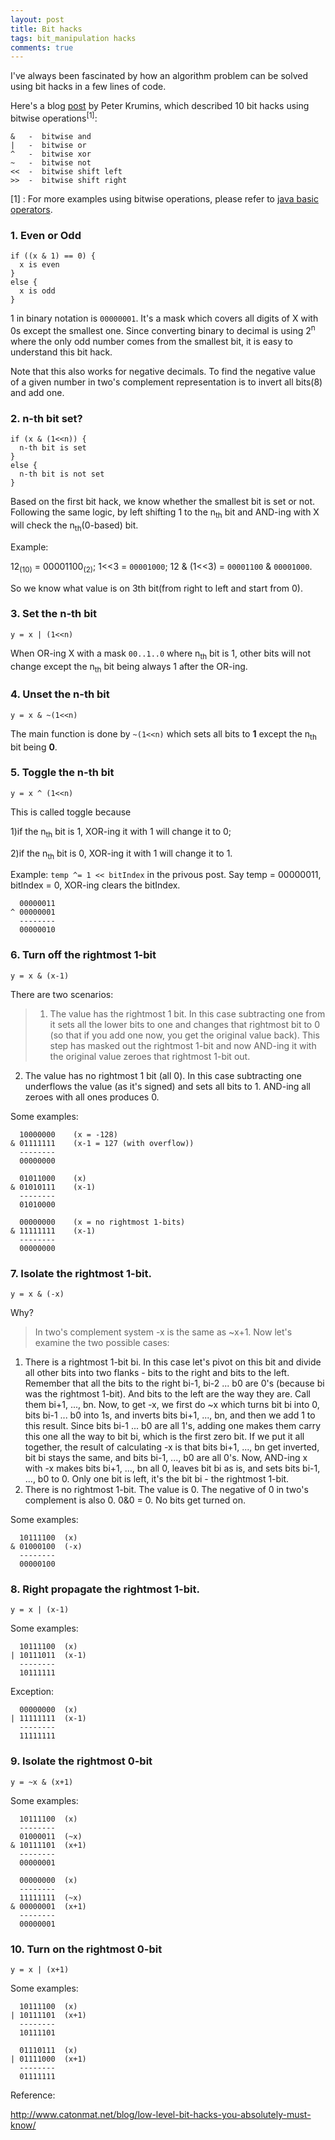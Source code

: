 ```yaml
---
layout: post
title: Bit hacks
tags: bit_manipulation hacks
comments: true
---
```


I've always been fascinated by how an algorithm problem can be solved using bit hacks in a few lines of code.

Here's a blog [post](http://www.catonmat.net/blog/low-level-bit-hacks-you-absolutely-must-know/) by Peter Krumins, which described 10 bit hacks using bitwise operations<sup>[1]</sup>:

```text
&   -  bitwise and
|   -  bitwise or
^   -  bitwise xor
~   -  bitwise not
<<  -  bitwise shift left
>>  -  bitwise shift right
```

[1] : For more examples using bitwise operations, please refer to <a href='https://www.tutorialspoint.com/java/java_basic_operators.htm' target='_blank'>java basic operators</a>.

### 1. Even or Odd  <a id="evenOrOdd"></a>
    if ((x & 1) == 0) {
      x is even
    }
    else {
      x is odd
    }

1 in binary notation is `00000001`. It's a mask which covers all digits of X with 0s except the smallest one. Since converting binary to decimal is using 2<sup>n</sup> where the only odd number comes from the smallest bit, it is easy to understand this bit hack.

Note that this also works for negative decimals. To find the negative value of a given number in two's complement representation is to invert all bits(8) and add one.
 
### 2. n-th bit set?
    if (x & (1<<n)) {
      n-th bit is set
    }
    else {
      n-th bit is not set
    }

Based on the first bit hack, we know whether the smallest bit is set or not. Following the same logic, by left shifting 1 to the n<sub>th</sub> bit and AND-ing with X will check the n<sub>th</sub>(0-based) bit.

Example: 

12<sub>(10)</sub> = 00001100<sub>(2)</sub>; 1<<3 = `00001000`; 
12 & (1<<3) = `00001100` & `00001000`. 

So we know what value is on 3th bit(from right to left and start from 0).

### 3. Set the n-th bit
    y = x | (1<<n)

When OR-ing X with a mask `00..1..0` where n<sub>th</sub> bit is 1, other bits will not change except the n<sub>th</sub> bit being always 1 after the OR-ing.

### 4. Unset the n-th bit
    y = x & ~(1<<n)

The main function is done by `~(1<<n)` which sets all bits to **1** except the n<sub>th</sub> bit being **0**. 

### 5. Toggle the n-th bit
    y = x ^ (1<<n)

This is called toggle because 

1)if the n<sub>th</sub> bit is 1, XOR-ing it with 1 will change it to 0; 

2)if the n<sub>th</sub> bit is 0, XOR-ing it with 1 will change it to 1.

Example: `temp ^= 1 << bitIndex` in the privous post. Say temp = 00000011, bitIndex = 0, XOR-ing clears the bitIndex.

      00000011
    ^ 00000001 
      -------- 
      00000010 

### 6. Turn off the rightmost 1-bit
    y = x & (x-1)

There are two scenarios:

>1. The value has the rightmost 1 bit. In this case subtracting one from it sets all the lower bits to one and changes that rightmost bit to 0 (so that if you add one now, you get the original value back). This step has masked out the rightmost 1-bit and now AND-ing it with the original value zeroes that rightmost 1-bit out.
2. The value has no rightmost 1 bit (all 0). In this case subtracting one underflows the value (as it's signed) and sets all bits to 1. AND-ing all zeroes with all ones produces 0.

Some examples:

      10000000    (x = -128)
    & 01111111    (x-1 = 127 (with overflow))
      --------
      00000000

      01011000    (x)
    & 01010111    (x-1)
      --------
      01010000

      00000000    (x = no rightmost 1-bits)
    & 11111111    (x-1)
      --------
      00000000

### 7. Isolate the rightmost 1-bit.
    y = x & (-x)

Why?

> In two's complement system -x is the same as ~x+1. Now let's examine the two possible cases:
1. There is a rightmost 1-bit bi. In this case let's pivot on this bit and divide all other bits into two flanks - bits to the right and bits to the left. Remember that all the bits to the right bi-1, bi-2 ... b0 are 0's (because bi was the rightmost 1-bit). And bits to the left are the way they are. Call them bi+1, ..., bn.
Now, to get -x, we first do ~x which turns bit bi into 0, bits bi-1 ... b0 into 1s, and inverts bits bi+1, ..., bn, and then we add 1 to this result.
Since bits bi-1 ... b0 are all 1's, adding one makes them carry this one all the way to bit bi, which is the first zero bit.
If we put it all together, the result of calculating -x is that bits bi+1, ..., bn get inverted, bit bi stays the same, and bits bi-1, ..., b0 are all 0's.
Now, AND-ing x with -x makes bits bi+1, ..., bn all 0, leaves bit bi as is, and sets bits bi-1, ..., b0 to 0. Only one bit is left, it's the bit bi - the rightmost 1-bit.
2. There is no rightmost 1-bit. The value is 0. The negative of 0 in two's complement is also 0. 0&0 = 0. No bits get turned on.

Some examples:

      10111100  (x)
    & 01000100  (-x)
      --------
      00000100

### 8. Right propagate the rightmost 1-bit.
    y = x | (x-1)

Some examples:

      10111100  (x)
    | 10111011  (x-1)
      --------
      10111111

Exception:

      00000000  (x)
    | 11111111  (x-1)
      --------
      11111111

### 9. Isolate the rightmost 0-bit
    y = ~x & (x+1)

Some examples:

      10111100  (x)
      --------
      01000011  (~x)
    & 10111101  (x+1)
      --------
      00000001

      00000000  (x)
      --------
      11111111  (~x)
    & 00000001  (x+1)
      --------
      00000001

### 10. Turn on the rightmost 0-bit
    y = x | (x+1)

Some examples:

      10111100  (x)
    | 10111101  (x+1)
      --------
      10111101

      01110111  (x)
    | 01111000  (x+1)
      --------
      01111111

Reference:

<a href='http://www.catonmat.net/blog/low-level-bit-hacks-you-absolutely-must-know/' target='_blank'>http://www.catonmat.net/blog/low-level-bit-hacks-you-absolutely-must-know/</a>
